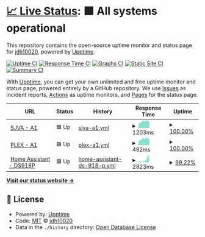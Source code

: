 # [📈 Live Status](https://jdh10020.github.io/upptime): <!--live status--> **🟩 All systems operational**

This repository contains the open-source uptime monitor and status page for [jdh10020](https://jdh10020.github.io/upptime), powered by [Upptime](https://github.com/upptime/upptime).

[![Uptime CI](https://github.com/jdh10020/upptime/workflows/Uptime%20CI/badge.svg)](https://github.com/jdh10020/upptime/actions?query=workflow%3A%22Uptime+CI%22)
[![Response Time CI](https://github.com/jdh10020/upptime/workflows/Response%20Time%20CI/badge.svg)](https://github.com/jdh10020/upptime/actions?query=workflow%3A%22Response+Time+CI%22)
[![Graphs CI](https://github.com/jdh10020/upptime/workflows/Graphs%20CI/badge.svg)](https://github.com/jdh10020/upptime/actions?query=workflow%3A%22Graphs+CI%22)
[![Static Site CI](https://github.com/jdh10020/upptime/workflows/Static%20Site%20CI/badge.svg)](https://github.com/jdh10020/upptime/actions?query=workflow%3A%22Static+Site+CI%22)
[![Summary CI](https://github.com/jdh10020/upptime/workflows/Summary%20CI/badge.svg)](https://github.com/jdh10020/upptime/actions?query=workflow%3A%22Summary+CI%22)

With [Upptime](https://upptime.js.org), you can get your own unlimited and free uptime monitor and status page, powered entirely by a GitHub repository. We use [Issues](https://github.com/jdh10020/upptime/issues) as incident reports, [Actions](https://github.com/jdh10020/upptime/actions) as uptime monitors, and [Pages](https://jdh10020.github.io/upptime) for the status page.

<!--start: status pages-->
<!-- This summary is generated by Upptime (https://github.com/upptime/upptime) -->
<!-- Do not edit this manually, your changes will be overwritten -->
<!-- prettier-ignore -->
| URL | Status | History | Response Time | Uptime |
| --- | ------ | ------- | ------------- | ------ |
| <img alt="" src="https://icons.duckduckgo.com/ip3/146.56.161.24.ico" height="13"> [SJVA - A1](http://146.56.161.24:9999/) | 🟩 Up | [sjva-a1.yml](https://github.com/jdh10020/upptime/commits/HEAD/history/sjva-a1.yml) | <details><summary><img alt="Response time graph" src="./graphs/sjva-a1/response-time-week.png" height="20"> 1203ms</summary><br><a href="https://jdh10020.github.io/upptime/history/sjva-a1"><img alt="Response time 1189" src="https://img.shields.io/endpoint?url=https%3A%2F%2Fraw.githubusercontent.com%2Fjdh10020%2Fupptime%2FHEAD%2Fapi%2Fsjva-a1%2Fresponse-time.json"></a><br><a href="https://jdh10020.github.io/upptime/history/sjva-a1"><img alt="24-hour response time 1246" src="https://img.shields.io/endpoint?url=https%3A%2F%2Fraw.githubusercontent.com%2Fjdh10020%2Fupptime%2FHEAD%2Fapi%2Fsjva-a1%2Fresponse-time-day.json"></a><br><a href="https://jdh10020.github.io/upptime/history/sjva-a1"><img alt="7-day response time 1203" src="https://img.shields.io/endpoint?url=https%3A%2F%2Fraw.githubusercontent.com%2Fjdh10020%2Fupptime%2FHEAD%2Fapi%2Fsjva-a1%2Fresponse-time-week.json"></a><br><a href="https://jdh10020.github.io/upptime/history/sjva-a1"><img alt="30-day response time 1257" src="https://img.shields.io/endpoint?url=https%3A%2F%2Fraw.githubusercontent.com%2Fjdh10020%2Fupptime%2FHEAD%2Fapi%2Fsjva-a1%2Fresponse-time-month.json"></a><br><a href="https://jdh10020.github.io/upptime/history/sjva-a1"><img alt="1-year response time 1195" src="https://img.shields.io/endpoint?url=https%3A%2F%2Fraw.githubusercontent.com%2Fjdh10020%2Fupptime%2FHEAD%2Fapi%2Fsjva-a1%2Fresponse-time-year.json"></a></details> | <details><summary><a href="https://jdh10020.github.io/upptime/history/sjva-a1">100.00%</a></summary><a href="https://jdh10020.github.io/upptime/history/sjva-a1"><img alt="All-time uptime 99.95%" src="https://img.shields.io/endpoint?url=https%3A%2F%2Fraw.githubusercontent.com%2Fjdh10020%2Fupptime%2FHEAD%2Fapi%2Fsjva-a1%2Fuptime.json"></a><br><a href="https://jdh10020.github.io/upptime/history/sjva-a1"><img alt="24-hour uptime 100.00%" src="https://img.shields.io/endpoint?url=https%3A%2F%2Fraw.githubusercontent.com%2Fjdh10020%2Fupptime%2FHEAD%2Fapi%2Fsjva-a1%2Fuptime-day.json"></a><br><a href="https://jdh10020.github.io/upptime/history/sjva-a1"><img alt="7-day uptime 100.00%" src="https://img.shields.io/endpoint?url=https%3A%2F%2Fraw.githubusercontent.com%2Fjdh10020%2Fupptime%2FHEAD%2Fapi%2Fsjva-a1%2Fuptime-week.json"></a><br><a href="https://jdh10020.github.io/upptime/history/sjva-a1"><img alt="30-day uptime 100.00%" src="https://img.shields.io/endpoint?url=https%3A%2F%2Fraw.githubusercontent.com%2Fjdh10020%2Fupptime%2FHEAD%2Fapi%2Fsjva-a1%2Fuptime-month.json"></a><br><a href="https://jdh10020.github.io/upptime/history/sjva-a1"><img alt="1-year uptime 99.94%" src="https://img.shields.io/endpoint?url=https%3A%2F%2Fraw.githubusercontent.com%2Fjdh10020%2Fupptime%2FHEAD%2Fapi%2Fsjva-a1%2Fuptime-year.json"></a></details>
| <img alt="" src="https://icons.duckduckgo.com/ip3/146.56.161.24.ico" height="13"> [PLEX - A1](http://146.56.161.24:32400/web) | 🟩 Up | [plex-a1.yml](https://github.com/jdh10020/upptime/commits/HEAD/history/plex-a1.yml) | <details><summary><img alt="Response time graph" src="./graphs/plex-a1/response-time-week.png" height="20"> 492ms</summary><br><a href="https://jdh10020.github.io/upptime/history/plex-a1"><img alt="Response time 488" src="https://img.shields.io/endpoint?url=https%3A%2F%2Fraw.githubusercontent.com%2Fjdh10020%2Fupptime%2FHEAD%2Fapi%2Fplex-a1%2Fresponse-time.json"></a><br><a href="https://jdh10020.github.io/upptime/history/plex-a1"><img alt="24-hour response time 487" src="https://img.shields.io/endpoint?url=https%3A%2F%2Fraw.githubusercontent.com%2Fjdh10020%2Fupptime%2FHEAD%2Fapi%2Fplex-a1%2Fresponse-time-day.json"></a><br><a href="https://jdh10020.github.io/upptime/history/plex-a1"><img alt="7-day response time 492" src="https://img.shields.io/endpoint?url=https%3A%2F%2Fraw.githubusercontent.com%2Fjdh10020%2Fupptime%2FHEAD%2Fapi%2Fplex-a1%2Fresponse-time-week.json"></a><br><a href="https://jdh10020.github.io/upptime/history/plex-a1"><img alt="30-day response time 519" src="https://img.shields.io/endpoint?url=https%3A%2F%2Fraw.githubusercontent.com%2Fjdh10020%2Fupptime%2FHEAD%2Fapi%2Fplex-a1%2Fresponse-time-month.json"></a><br><a href="https://jdh10020.github.io/upptime/history/plex-a1"><img alt="1-year response time 486" src="https://img.shields.io/endpoint?url=https%3A%2F%2Fraw.githubusercontent.com%2Fjdh10020%2Fupptime%2FHEAD%2Fapi%2Fplex-a1%2Fresponse-time-year.json"></a></details> | <details><summary><a href="https://jdh10020.github.io/upptime/history/plex-a1">100.00%</a></summary><a href="https://jdh10020.github.io/upptime/history/plex-a1"><img alt="All-time uptime 99.75%" src="https://img.shields.io/endpoint?url=https%3A%2F%2Fraw.githubusercontent.com%2Fjdh10020%2Fupptime%2FHEAD%2Fapi%2Fplex-a1%2Fuptime.json"></a><br><a href="https://jdh10020.github.io/upptime/history/plex-a1"><img alt="24-hour uptime 100.00%" src="https://img.shields.io/endpoint?url=https%3A%2F%2Fraw.githubusercontent.com%2Fjdh10020%2Fupptime%2FHEAD%2Fapi%2Fplex-a1%2Fuptime-day.json"></a><br><a href="https://jdh10020.github.io/upptime/history/plex-a1"><img alt="7-day uptime 100.00%" src="https://img.shields.io/endpoint?url=https%3A%2F%2Fraw.githubusercontent.com%2Fjdh10020%2Fupptime%2FHEAD%2Fapi%2Fplex-a1%2Fuptime-week.json"></a><br><a href="https://jdh10020.github.io/upptime/history/plex-a1"><img alt="30-day uptime 100.00%" src="https://img.shields.io/endpoint?url=https%3A%2F%2Fraw.githubusercontent.com%2Fjdh10020%2Fupptime%2FHEAD%2Fapi%2Fplex-a1%2Fuptime-month.json"></a><br><a href="https://jdh10020.github.io/upptime/history/plex-a1"><img alt="1-year uptime 99.99%" src="https://img.shields.io/endpoint?url=https%3A%2F%2Fraw.githubusercontent.com%2Fjdh10020%2Fupptime%2FHEAD%2Fapi%2Fplex-a1%2Fuptime-year.json"></a></details>
| <img alt="" src="https://icons.duckduckgo.com/ip3/home.jdh1.duckdns.org.ico" height="13"> [Home Assistant - DS918P](https://home.jdh1.duckdns.org/) | 🟩 Up | [home-assistant-ds-918-p.yml](https://github.com/jdh10020/upptime/commits/HEAD/history/home-assistant-ds-918-p.yml) | <details><summary><img alt="Response time graph" src="./graphs/home-assistant-ds-918-p/response-time-week.png" height="20"> 2823ms</summary><br><a href="https://jdh10020.github.io/upptime/history/home-assistant-ds-918-p"><img alt="Response time 1636" src="https://img.shields.io/endpoint?url=https%3A%2F%2Fraw.githubusercontent.com%2Fjdh10020%2Fupptime%2FHEAD%2Fapi%2Fhome-assistant-ds-918-p%2Fresponse-time.json"></a><br><a href="https://jdh10020.github.io/upptime/history/home-assistant-ds-918-p"><img alt="24-hour response time 3578" src="https://img.shields.io/endpoint?url=https%3A%2F%2Fraw.githubusercontent.com%2Fjdh10020%2Fupptime%2FHEAD%2Fapi%2Fhome-assistant-ds-918-p%2Fresponse-time-day.json"></a><br><a href="https://jdh10020.github.io/upptime/history/home-assistant-ds-918-p"><img alt="7-day response time 2823" src="https://img.shields.io/endpoint?url=https%3A%2F%2Fraw.githubusercontent.com%2Fjdh10020%2Fupptime%2FHEAD%2Fapi%2Fhome-assistant-ds-918-p%2Fresponse-time-week.json"></a><br><a href="https://jdh10020.github.io/upptime/history/home-assistant-ds-918-p"><img alt="30-day response time 2933" src="https://img.shields.io/endpoint?url=https%3A%2F%2Fraw.githubusercontent.com%2Fjdh10020%2Fupptime%2FHEAD%2Fapi%2Fhome-assistant-ds-918-p%2Fresponse-time-month.json"></a><br><a href="https://jdh10020.github.io/upptime/history/home-assistant-ds-918-p"><img alt="1-year response time 1589" src="https://img.shields.io/endpoint?url=https%3A%2F%2Fraw.githubusercontent.com%2Fjdh10020%2Fupptime%2FHEAD%2Fapi%2Fhome-assistant-ds-918-p%2Fresponse-time-year.json"></a></details> | <details><summary><a href="https://jdh10020.github.io/upptime/history/home-assistant-ds-918-p">99.22%</a></summary><a href="https://jdh10020.github.io/upptime/history/home-assistant-ds-918-p"><img alt="All-time uptime 99.66%" src="https://img.shields.io/endpoint?url=https%3A%2F%2Fraw.githubusercontent.com%2Fjdh10020%2Fupptime%2FHEAD%2Fapi%2Fhome-assistant-ds-918-p%2Fuptime.json"></a><br><a href="https://jdh10020.github.io/upptime/history/home-assistant-ds-918-p"><img alt="24-hour uptime 96.37%" src="https://img.shields.io/endpoint?url=https%3A%2F%2Fraw.githubusercontent.com%2Fjdh10020%2Fupptime%2FHEAD%2Fapi%2Fhome-assistant-ds-918-p%2Fuptime-day.json"></a><br><a href="https://jdh10020.github.io/upptime/history/home-assistant-ds-918-p"><img alt="7-day uptime 99.22%" src="https://img.shields.io/endpoint?url=https%3A%2F%2Fraw.githubusercontent.com%2Fjdh10020%2Fupptime%2FHEAD%2Fapi%2Fhome-assistant-ds-918-p%2Fuptime-week.json"></a><br><a href="https://jdh10020.github.io/upptime/history/home-assistant-ds-918-p"><img alt="30-day uptime 99.32%" src="https://img.shields.io/endpoint?url=https%3A%2F%2Fraw.githubusercontent.com%2Fjdh10020%2Fupptime%2FHEAD%2Fapi%2Fhome-assistant-ds-918-p%2Fuptime-month.json"></a><br><a href="https://jdh10020.github.io/upptime/history/home-assistant-ds-918-p"><img alt="1-year uptime 99.63%" src="https://img.shields.io/endpoint?url=https%3A%2F%2Fraw.githubusercontent.com%2Fjdh10020%2Fupptime%2FHEAD%2Fapi%2Fhome-assistant-ds-918-p%2Fuptime-year.json"></a></details>

<!--end: status pages-->

[**Visit our status website →**](https://jdh10020.github.io/upptime)

## 📄 License

- Powered by: [Upptime](https://github.com/upptime/upptime)
- Code: [MIT](./LICENSE) © [jdh10020](https://jdh10020.github.io/upptime)
- Data in the `./history` directory: [Open Database License](https://opendatacommons.org/licenses/odbl/1-0/)
